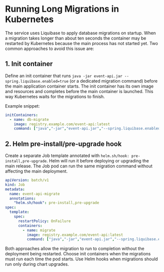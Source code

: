 # Running Long Migrations in Kubernetes

The service uses Liquibase to apply database migrations on startup. When a migration takes longer than about ten seconds the container may be restarted by Kubernetes because the main process has not started yet. Two common approaches to avoid this issue are:

## 1. Init container

Define an init container that runs `java -jar event-api.jar --spring.liquibase.enabled=true` (or a dedicated migration command) before the main application container starts. The init container has its own image and resources and completes before the main container is launched. This way Kubernetes waits for the migrations to finish.

Example snippet:

```yaml
initContainers:
  - name: db-migrate
    image: registry.example.com/event-api:latest
    command: ["java","-jar","event-api.jar","--spring.liquibase.enabled=true","--exit"]
```

## 2. Helm pre-install/pre-upgrade hook

Create a separate Job template annotated with `helm.sh/hook: pre-install,pre-upgrade`. Helm will run it before deploying or upgrading the main release. The Job pod can run the same migration command without affecting the main deployment.

```yaml
apiVersion: batch/v1
kind: Job
metadata:
  name: event-api-migrate
  annotations:
    "helm.sh/hook": pre-install,pre-upgrade
spec:
  template:
    spec:
      restartPolicy: OnFailure
      containers:
        - name: migrate
          image: registry.example.com/event-api:latest
          command: ["java","-jar","event-api.jar","--spring.liquibase.enabled=true","--exit"]
```

Both approaches allow the migration to run to completion without the deployment being restarted. Choose init containers when the migrations must run each time the pod starts. Use Helm hooks when migrations should run only during chart upgrades.
